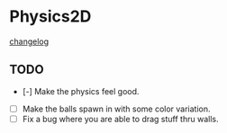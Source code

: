 # Physics2D

[changelog](CHANGELOG.MD)

## TODO

- [-] Make the physics feel good.
- [ ] Make the balls spawn in with some color variation.
- [ ] Fix a bug where you are able to drag stuff thru walls.
